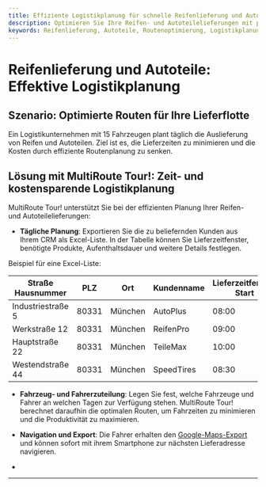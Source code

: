 ```yaml
---
title: Effiziente Logistikplanung für schnelle Reifenlieferung und Autoteile
description: Optimieren Sie Ihre Reifen- und Autoteilelieferungen mit präziser Einsatzplanung und Routenoptimierung. Reduzieren Sie Fahrzeiten, integrieren Sie umliegende Aufträge effizient und liefern Sie kostengünstig.
keywords: Reifenlieferung, Autoteile, Routenoptimierung, Logistikplanung, schnelle Lieferung, MultiRoute Tour, kostengünstig, Lieferung
---
```


# Reifenlieferung und Autoteile: Effektive Logistikplanung

## Szenario: Optimierte Routen für Ihre Lieferflotte

Ein Logistikunternehmen mit 15 Fahrzeugen plant täglich die Auslieferung von Reifen und Autoteilen. Ziel ist es, die Lieferzeiten zu minimieren und die Kosten durch effiziente Routenplanung zu senken.

## Lösung mit MultiRoute Tour!: Zeit- und kostensparende Logistikplanung

MultiRoute Tour! unterstützt Sie bei der effizienten Planung Ihrer Reifen- und Autoteilelieferungen:

* **Tägliche Planung**: Exportieren Sie die zu beliefernden Kunden aus Ihrem CRM als Excel-Liste. In der Tabelle können Sie Lieferzeitfenster, benötigte Produkte, Aufenthaltsdauer und weitere Details festlegen.

Beispiel für eine Excel-Liste:

| Straße Hausnummer | PLZ  | Ort        | Kundenname | Lieferzeitfenster Start | Lieferzeitfenster Ende | Aufenthaltsdauer (Sek.) | 
|------------------|------|------------|------------|-------------------------|------------------------|-------------------------|
| Industriestraße 5 | 80331| München    | AutoPlus   | 08:00                   | 11:00                  | 1800                    | 
| Werkstraße 12     | 80331| München    | ReifenPro  | 09:00                   | 12:00                  | 1800                    |
| Hauptstraße 22    | 80331| München    | TeileMax   | 10:00                   | 13:00                  | 1800                    |
| Westendstraße 44  | 80331| München    | SpeedTires | 08:30                   | 10:00                  | 1800                    |

* **Fahrzeug- und Fahrerzuteilung**: Legen Sie fest, welche Fahrzeuge und Fahrer an welchen Tagen zur Verfügung stehen. MultiRoute Tour! berechnet daraufhin die optimalen Routen, um Fahrzeiten zu minimieren und die Produktivität zu maximieren.

* **Navigation und Export**: Die Fahrer erhalten den [Google-Maps-Export](../tour/#tour-exportieren) und können sofort mit ihrem Smartphone zur nächsten Lieferadresse navigieren.
* 
---

